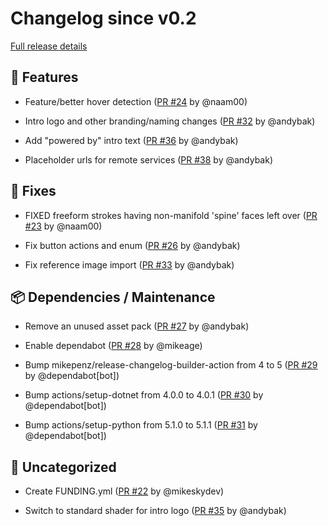 # Changelog since v0.2

[Full release details](https://github.com/icosa-foundation/open-blocks/compare/v0.2...495f9835dfe4670df6d23b3458088cec512e8776)

## 🚀 Features

- Feature/better hover detection ([PR #24](https://github.com/icosa-foundation/open-blocks/pull/24) by @naam00)

- Intro logo and other branding/naming changes ([PR #32](https://github.com/icosa-foundation/open-blocks/pull/32) by @andybak)

- Add "powered by" intro text ([PR #36](https://github.com/icosa-foundation/open-blocks/pull/36) by @andybak)

- Placeholder urls for remote services ([PR #38](https://github.com/icosa-foundation/open-blocks/pull/38) by @andybak)


## 🐛 Fixes

- FIXED freeform strokes having non-manifold 'spine' faces left over ([PR #23](https://github.com/icosa-foundation/open-blocks/pull/23) by @naam00)

- Fix button actions and enum ([PR #26](https://github.com/icosa-foundation/open-blocks/pull/26) by @andybak)

- Fix reference image import ([PR #33](https://github.com/icosa-foundation/open-blocks/pull/33) by @andybak)


## 📦 Dependencies / Maintenance

- Remove an unused asset pack ([PR #27](https://github.com/icosa-foundation/open-blocks/pull/27) by @andybak)

- Enable dependabot ([PR #28](https://github.com/icosa-foundation/open-blocks/pull/28) by @mikeage)

- Bump mikepenz/release-changelog-builder-action from 4 to 5 ([PR #29](https://github.com/icosa-foundation/open-blocks/pull/29) by @dependabot[bot])

- Bump actions/setup-dotnet from 4.0.0 to 4.0.1 ([PR #30](https://github.com/icosa-foundation/open-blocks/pull/30) by @dependabot[bot])

- Bump actions/setup-python from 5.1.0 to 5.1.1 ([PR #31](https://github.com/icosa-foundation/open-blocks/pull/31) by @dependabot[bot])


## 💬 Uncategorized

- Create FUNDING.yml ([PR #22](https://github.com/icosa-foundation/open-blocks/pull/22) by @mikeskydev)

- Switch to standard shader for intro logo ([PR #35](https://github.com/icosa-foundation/open-blocks/pull/35) by @andybak)





